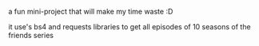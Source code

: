 a fun mini-project that will make my time waste :D 

it use's bs4 and requests libraries to get all episodes of 10 seasons of the friends series  
